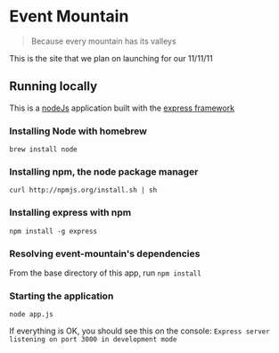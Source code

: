 Event Mountain
==============

> Because every mountain has its valleys

This is the site that we plan on launching for our 11/11/11

Running locally
---------------

This is a [nodeJs](http://nodejs.org) application built with the [express framework](http://expressjs.com)

### Installing Node with homebrew
`brew install node`

### Installing npm, the node package manager
`curl http://npmjs.org/install.sh | sh`

### Installing express with npm
`npm install -g express`

### Resolving event-mountain's dependencies
From the base directory of this app, run `npm install` 

### Starting the application
`node app.js`

If everything is OK, you should see this on the console:
`Express server listening on port 3000 in development mode`